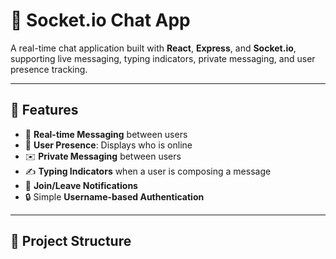 # 🧠 Socket.io Chat App

A real-time chat application built with **React**, **Express**, and **Socket.io**, supporting live messaging, typing indicators, private messaging, and user presence tracking.

---

## 🚀 Features

- 🔁 **Real-time Messaging** between users
- 👤 **User Presence**: Displays who is online
- ✉️ **Private Messaging** between users
- ✍️ **Typing Indicators** when a user is composing a message
- 📢 **Join/Leave Notifications**
- 🔒 Simple **Username-based Authentication**

---

## 📁 Project Structure

